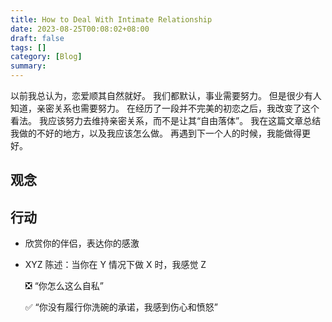 ```yaml
---
title: How to Deal With Intimate Relationship
date: 2023-08-25T00:08:02+08:00
draft: false
tags: []
category: [Blog]
summary: 
---
```

以前我总认为，恋爱顺其自然就好。
我们都默认，事业需要努力。
但是很少有人知道，亲密关系也需要努力。
在经历了一段并不完美的初恋之后，我改变了这个看法。
我应该努力去维持亲密关系，而不是让其“自由落体”。
我在这篇文章总结我做的不好的地方，以及我应该怎么做。
再遇到下一个人的时候，我能做得更好。

## 观念
## 行动
- 欣赏你的伴侣，表达你的感激

- XYZ 陈述：当你在 Y 情况下做 X 时，我感觉 Z

  ❎ “你怎么这么自私”

  ✅ “你没有履行你洗碗的承诺，我感到伤心和愤怒”

